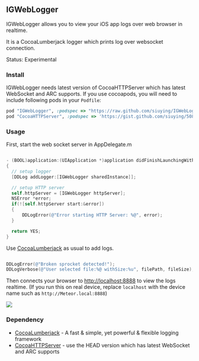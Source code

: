 ## IGWebLogger

IGWebLogger allows you to view your iOS app logs over web browser in realtime.

It is a CocoaLumberjack logger which prints log over websocket connection.

Status: Experimental

### Install

IGWebLogger needs latest version of CocoaHTTPServer which has latest WebSocket and ARC supports. If you
use cocoapods, you will need to include following pods in your ```Podfile```:

```ruby
pod "IGWebLogger", :podspec => "https://raw.github.com/siuying/IGWebLogger/0.1.1/IGWebLogger.podspec"
pod "CocoaHTTPServer", :podspec => 'https://gist.github.com/siuying/5080491/raw/a06f5559ee7bc9a6128c1135cfbd2f62d9aded00/CocoaHTTPServer.podspec'
```

### Usage

First, start the web socket server in AppDelegate.m

```objective-c

- (BOOL)application:(UIApplication *)application didFinishLaunchingWithOptions:(NSDictionary *)launchOptions
{
  // setup logger
  [DDLog addLogger:[IGWebLogger sharedInstance]];

  // setup HTTP server
  self.httpServer = [IGWebLogger httpServer];
  NSError *error;
  if(![self.httpServer start:&error])
  {
      DDLogError(@"Error starting HTTP Server: %@", error);
  }

  return YES;
}
```

Use [CocoaLumberjack](https://github.com/robbiehanson/CocoaLumberjack) as usual to add logs.

```objective-c

DDLogError(@"Broken sprocket detected!");
DDLogVerbose(@"User selected file:%@ withSize:%u", filePath, fileSize);

```

Then connects your browser to [http://localhost:8888](http://localhost:8888) to view the logs realtime. (If you run this on real device, replace ```localhost``` with the device name such as ```http://Meteor.local:8888```)

![](https://raw.github.com/siuying/IGWebLogger/master/screen.png)

### Dependency

- [CocoaLumberjack](https://github.com/robbiehanson/CocoaLumberjack) - A fast & simple, yet powerful & flexible logging framework
- [CocoaHTTPServer](https://github.com/robbiehanson/CocoaHTTPServer) - use the HEAD version which has latest WebSocket and ARC supports
